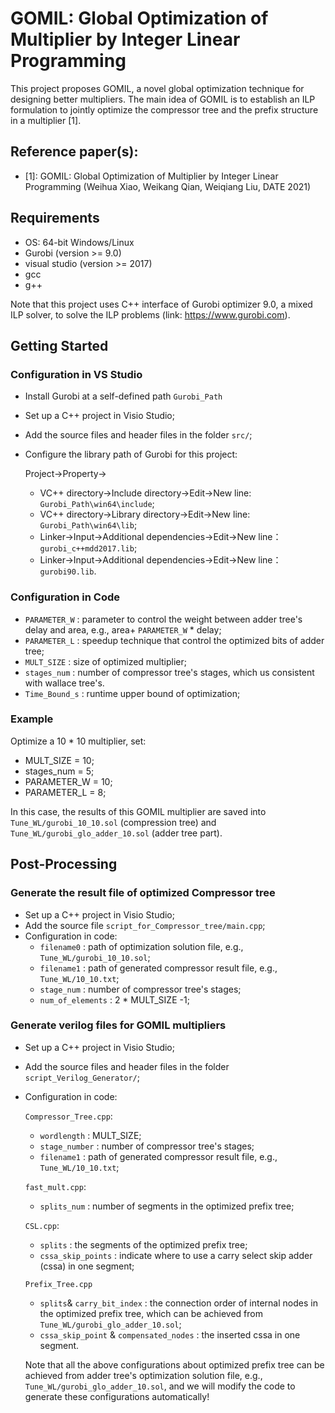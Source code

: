 # GOMIL: Global Optimization of Multiplier by Integer Linear Programming
This project proposes GOMIL, a novel global optimization technique for designing better multipliers. The main idea of GOMIL is to establish an ILP formulation to jointly optimize the compressor tree and the prefix structure in a multiplier [1].

## Reference paper(s):
- [1]: GOMIL: Global Optimization of Multiplier by Integer Linear Programming (Weihua Xiao, Weikang Qian, Weiqiang Liu, DATE 2021)

## Requirements
- OS: 64-bit Windows/Linux
- Gurobi (version >= 9.0)
- visual studio (version >= 2017)
- gcc
- g++

Note that this project uses C++ interface of Gurobi optimizer 9.0, a mixed ILP solver, to solve the ILP problems (link: https://www.gurobi.com).

## Getting Started
### Configuration in VS Studio
- Install Gurobi at a self-defined path `Gurobi_Path`
- Set up a C++ project in Visio Studio;
- Add the source files and header files in the folder `src/`;
- Configure the library path of Gurobi for this project:

  Project->Property->
  - VC++ directory->Include directory->Edit->New line: `Gurobi_Path\win64\include`;
  - VC++ directory->Library directory->Edit->New line: `Gurobi_Path\win64\lib`;
  - Linker->Input->Additional dependencies->Edit->New line： `gurobi_c++mdd2017.lib`;
  - Linker->Input->Additional dependencies->Edit->New line： `gurobi90.lib`.
  
### Configuration in Code
- `PARAMETER_W` : parameter to control the weight between adder tree's delay and area, e.g., area+ `PARAMETER_W` * delay;
- `PARAMETER_L` : speedup technique that control the optimized bits of adder tree;
- `MULT_SIZE` : size of optimized multiplier;
- `stages_num` : number of compressor tree's stages, which us consistent with wallace tree's.
- `Time_Bound_s` : runtime upper bound of optimization;

### Example
Optimize a 10 * 10  multiplier, set: 
- MULT_SIZE = 10;
- stages_num = 5;
- PARAMETER_W = 10;
- PARAMETER_L = 8;

In this case, the results of this GOMIL multiplier are saved into `Tune_WL/gurobi_10_10.sol` (compression tree) and `Tune_WL/gurobi_glo_adder_10.sol` (adder tree part).

## Post-Processing
### Generate the result file of optimized Compressor tree
- Set up a C++ project in Visio Studio;
- Add the source file `script_for_Compressor_tree/main.cpp`;
- Configuration in code:
  - `filename0` : path of optimization solution file, e.g., `Tune_WL/gurobi_10_10.sol`;
  - `filename1` : path of generated compressor result file, e.g., `Tune_WL/10_10.txt`;
  - `stage_num` : number of compressor tree's stages;
  - `num_of_elements` : 2 * MULT_SIZE -1;

### Generate verilog files for GOMIL multipliers
- Set up a C++ project in Visio Studio;
- Add the source files and header files in the folder `script_Verilog_Generator/`;
- Configuration in code:
  
  `Compressor_Tree.cpp`:
  - `wordlength` : MULT_SIZE;
  - `stage_number` : number of compressor tree's stages;
  - `filename1` : path of generated compressor result file, e.g., `Tune_WL/10_10.txt`;
  
  `fast_mult.cpp`:
  - `splits_num` : number of segments in the optimized prefix tree;
  
  `CSL.cpp`:
  - `splits` : the segments of the optimized prefix tree;
  - `cssa_skip_points` : indicate where to use a carry select skip adder (cssa) in one segment;
  
  `Prefix_Tree.cpp`
  - `splits`& `carry_bit_index` : the connection order of internal nodes in the optimized prefix tree, which can be achieved from `Tune_WL/gurobi_glo_adder_10.sol`;
  - `cssa_skip_point` & `compensated_nodes` : the inserted cssa in one segment.
  
  Note that all the above configurations about optimized prefix tree can be achieved from adder tree's optimization solution file, e.g., `Tune_WL/gurobi_glo_adder_10.sol`, and we will modify the code to generate these configurations automatically!
  
  
